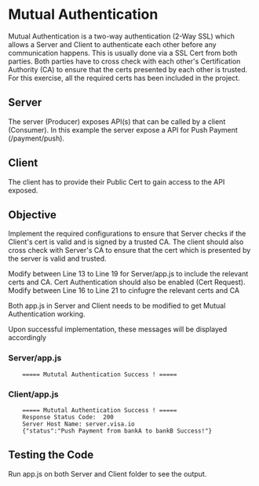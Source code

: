 # Mutual Authentication
Mutual Authentication is a two-way authentication (2-Way SSL) which allows a Server and Client to authenticate each other before any communication happens.
This is usually done via a SSL Cert from both parties. Both parties have to cross check with each other's Certification Authority (CA) to ensure that the certs presented by each other is trusted.
For this exercise, all the required certs has been included in the project.

## Server
The server (Producer) exposes API(s) that can be called by a client (Consumer). In this example the server expose a API for Push Payment (/payment/push).

## Client
The client has to provide their Public Cert to gain access to the API exposed. 

## Objective
Implement the required configurations to ensure that Server checks if the Client's cert is valid and is signed by a trusted CA.
The client should also cross check with Server's CA to ensure that the cert which is presented by the server is valid and trusted.

Modify between Line 13 to Line 19 for Server/app.js to include the relevant certs and CA. Cert Authentication should also be enabled (Cert Request).
Modify between Line 16 to Line 21 to cinfugre the relevant certs and CA

Both app.js in Server and Client needs to be modified to get Mutual Authentication working.

Upon successful implementation, these messages will be displayed accordingly

### Server/app.js
```
    ===== Mututal Authentication Success ! =====
```
### Client/app.js
```
    ===== Mututal Authentication Success ! =====
    Response Status Code:  200
    Server Host Name: server.visa.io
    {"status":"Push Payment from bankA to bankB Success!"}
```
## Testing the Code
Run app.js on both Server and Client folder to see the output.

